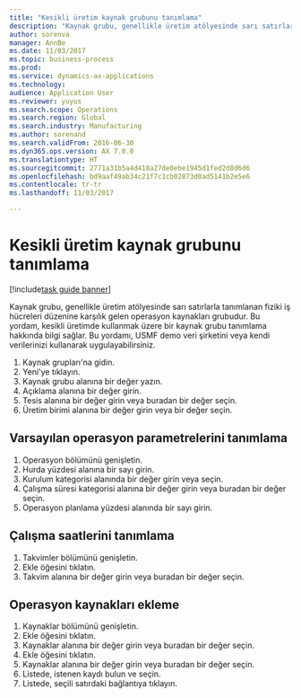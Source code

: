 ```yaml
--- 
title: "Kesikli üretim kaynak grubunu tanımlama"
description: "Kaynak grubu, genellikle üretim atölyesinde sarı satırlarla tanımlanan fiziki iş hücreleri düzenine karşılık gelen operasyon kaynakları grubudur."
author: sorenva
manager: AnnBe
ms.date: 11/03/2017
ms.topic: business-process
ms.prod: 
ms.service: dynamics-ax-applications
ms.technology: 
audience: Application User
ms.reviewer: yuyus
ms.search.scope: Operations
ms.search.region: Global
ms.search.industry: Manufacturing
ms.author: sorenand
ms.search.validFrom: 2016-06-30
ms.dyn365.ops.version: AX 7.0.0
ms.translationtype: HT
ms.sourcegitcommit: 2771a31b5a4d418a27de0ebe1945d1fed2d8d6d6
ms.openlocfilehash: bd9aaf49ab34c21f7c1cb02873d0ad5141b2e5e6
ms.contentlocale: tr-tr
ms.lasthandoff: 11/03/2017

---
```

# <a name="define-discrete-manufacturing-resource-group"></a>Kesikli üretim kaynak grubunu tanımlama

[!include[task guide banner](../../includes/task-guide-banner.md)]

Kaynak grubu, genellikle üretim atölyesinde sarı satırlarla tanımlanan fiziki iş hücreleri düzenine karşılık gelen operasyon kaynakları grubudur. Bu yordam, kesikli üretimde kullanmak üzere bir kaynak grubu tanımlama hakkında bilgi sağlar. Bu yordamı, USMF demo veri şirketini veya kendi verilerinizi kullanarak uygulayabilirsiniz.

1. Kaynak grupları'na gidin.
2. Yeni'ye tıklayın.
3. Kaynak grubu alanına bir değer yazın.
4. Açıklama alanına bir değer girin.
5. Tesis alanına bir değer girin veya buradan bir değer seçin.
6. Üretim birimi alanına bir değer girin veya bir değer seçin.

## <a name="define-default-operational-parameters"></a>Varsayılan operasyon parametrelerini tanımlama
1. Operasyon bölümünü genişletin.
2. Hurda yüzdesi alanına bir sayı girin.
3. Kurulum kategorisi alanında bir değer girin veya seçin.
4. Çalışma süresi kategorisi alanına bir değer girin veya buradan bir değer seçin.
5. Operasyon planlama yüzdesi alanında bir sayı girin.

## <a name="define-operating-hours"></a>Çalışma saatlerini tanımlama
1. Takvimler bölümünü genişletin.
2. Ekle öğesini tıklatın.
3. Takvim alanına bir değer girin veya buradan bir değer seçin.

## <a name="add-operations-resources"></a>Operasyon kaynakları ekleme
1. Kaynaklar bölümünü genişletin.
2. Ekle öğesini tıklatın.
3. Kaynaklar alanına bir değer girin veya buradan bir değer seçin.
4. Ekle öğesini tıklatın.
5. Kaynaklar alanına bir değer girin veya buradan bir değer seçin.
6. Listede, istenen kaydı bulun ve seçin.
7. Listede, seçili satırdaki bağlantıya tıklayın.


